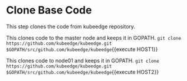 # Clone Base Code

This step clones the code from kubeedge repository. 

This clones code to the master node and keeps it in GOPATH.
`git clone https://github.com/kubeedge/kubeedge.git $GOPATH/src/github.com/kubeedge/kubeedge`{{execute HOST1}}

This clones code to node01 and keeps it in GOPATH.
`git clone https://github.com/kubeedge/kubeedge.git $GOPATH/src/github.com/kubeedge/kubeedge`{{execute HOST2}}

